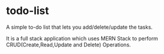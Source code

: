 # todo-list

A simple to-do list that lets you add/delete/update the tasks.

It is a full stack application which uses MERN Stack to perform CRUD(Create,Read,Update and Delete) Operations.
